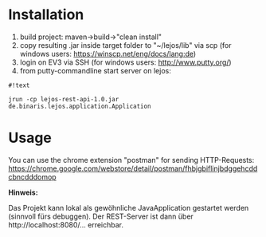 # Installation #

1. build project: maven->build->"clean install"
2. copy resulting .jar inside target folder to "~/lejos/lib" via scp (for windows users: https://winscp.net/eng/docs/lang:de)
3. login on EV3 via SSH (for windows users: http://www.putty.org/)
4. from putty-commandline start server on lejos: 
```
#!text

jrun -cp lejos-rest-api-1.0.jar de.binaris.lejos.application.Application
```


# Usage #

You can use the chrome extension "postman" for sending HTTP-Requests: https://chrome.google.com/webstore/detail/postman/fhbjgbiflinjbdggehcddcbncdddomop


**Hinweis:**

Das Projekt kann lokal als gewöhnliche JavaApplication gestartet werden (sinnvoll fürs debuggen). Der REST-Server ist dann über http://localhost:8080/... erreichbar.